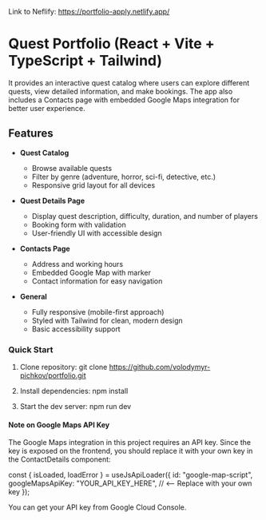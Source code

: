 Link to Neflify: https://portfolio-apply.netlify.app/

# Quest Portfolio (React + Vite + TypeScript + Tailwind)

It provides an interactive quest catalog where users can explore different quests, view detailed information, and make bookings. The app also includes a Contacts page with embedded Google Maps integration for better user experience.

## Features

- **Quest Catalog**

  - Browse available quests
  - Filter by genre (adventure, horror, sci-fi, detective, etc.)
  - Responsive grid layout for all devices

- **Quest Details Page**

  - Display quest description, difficulty, duration, and number of players
  - Booking form with validation
  - User-friendly UI with accessible design

- **Contacts Page**

  - Address and working hours
  - Embedded Google Map with marker
  - Contact information for easy navigation

- **General**
  - Fully responsive (mobile-first approach)
  - Styled with Tailwind for clean, modern design
  - Basic accessibility support

### Quick Start

1. Clone repository:
   git clone <https://github.com/volodymyr-pichkov/portfolio.git>

2. Install dependencies:
   npm install

3. Start the dev server:
   npm run dev

#### Note on Google Maps API Key

The Google Maps integration in this project requires an API key. Since the key is exposed on the frontend, you should replace it with your own key in the ContactDetails component:

const { isLoaded, loadError } = useJsApiLoader({
id: "google-map-script",
googleMapsApiKey: "YOUR_API_KEY_HERE", // <-- Replace with your own key
});

You can get your API key from Google Cloud Console.
